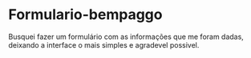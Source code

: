 # Formulario-bempaggo

Busquei fazer um formulário com as informações que me foram dadas, deixando a interface o mais simples e agradevel possivel. 
